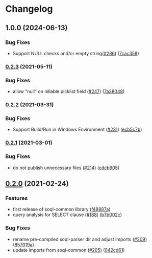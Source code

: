 # Changelog

## 1.0.0 (2024-06-13)

### Bug Fixes

- Support NULL checks and/or empty string([#286](https://github.com/forcedotcom/soql-tooling/issues/268)) ([7cac358](https://github.com/forcedotcom/soql-tooling/pull/285/commits/7cac358fc0bd7fb73213f9b120b09fb56bf788ef))

### [0.2.3](https://www.github.com/forcedotcom/soql-tooling/compare/soql-model-v0.2.2...soql-model-v0.2.3) (2021-05-11)

### Bug Fixes

- allow "null" on nillable picklist field ([#247](https://www.github.com/forcedotcom/soql-tooling/issues/247)) ([7a38048](https://www.github.com/forcedotcom/soql-tooling/commit/7a38048ed7c6d52f5eb663cf4b1cb5b6dc4bf12c))

### [0.2.2](https://www.github.com/forcedotcom/soql-tooling/compare/soql-model-v0.2.1...soql-model-v0.2.2) (2021-03-31)

### Bug Fixes

- Support Build/Run in Windows Environment ([#231](https://www.github.com/forcedotcom/soql-tooling/issues/231)) ([ecb5c7b](https://www.github.com/forcedotcom/soql-tooling/commit/ecb5c7ba2f48b2b010ba8f3ace08c218b0fc06fe))

### [0.2.1](https://www.github.com/forcedotcom/soql-tooling/compare/v0.2.0...v0.2.1) (2021-03-01)

### Bug Fixes

- do not publish unnecessary files ([#214](https://www.github.com/forcedotcom/soql-tooling/issues/214)) ([cdcb905](https://www.github.com/forcedotcom/soql-tooling/commit/cdcb905c2a90773c2f9e26e2f51acfcc098c0ffc))

## [0.2.0](https://www.github.com/forcedotcom/soql-tooling/compare/soql-model-v0.1.22...v0.2.0) (2021-02-24)

### Features

- first release of soql-common library ([f48887a](https://www.github.com/forcedotcom/soql-tooling/commit/f48887ac6045e2fcf56886e3b37448a7d54a1fc5))
- query analysis for SELECT clause ([#188](https://www.github.com/forcedotcom/soql-tooling/issues/188)) ([b7b002c](https://www.github.com/forcedotcom/soql-tooling/commit/b7b002c4f206f9704e9f8a56a1eb34787e1ad874))

### Bug Fixes

- rename pre-compiled soql-parser dir and adjust imports ([#209](https://www.github.com/forcedotcom/soql-tooling/issues/209)) ([857019a](https://www.github.com/forcedotcom/soql-tooling/commit/857019afa1347e743f7fd8cc9f6e0573ee9e85ea))
- update imports from soql-common ([#205](https://www.github.com/forcedotcom/soql-tooling/issues/205)) ([042cd61](https://www.github.com/forcedotcom/soql-tooling/commit/042cd61cf28c8207bc44c839238ba1991eb2e579))
